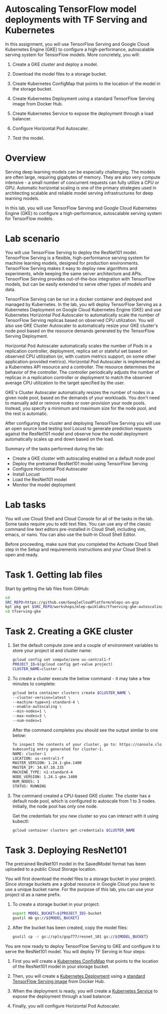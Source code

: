 # Autoscaling TensorFlow model deployments with TF Serving and Kubernetes

In this assignment, you will use TensorFlow Serving and Google Cloud Kubernetes Engine (GKE) to configure a high-performance, autoscalable serving system for TensorFlow models. More concretely, you will:

1. Create a GKE cluster and deploy a model.

2. Download the model files to a storage bucket.

3. Create Kubernetes ConfigMap that points to the location of the model in the storage bucket.

4. Create Kubernetes Deployment using a standard TensorFlow Serving image from Docker Hub.

5. Create Kubernetes Service to expose the deployment through a load balancer.

6. Configure Horizontal Pod Autoscaler.

7. Test the model.

# Overview

Serving deep learning models can be especially challenging. The models are often large, requiring gigabytes of memory. They are also very compute intensive - a small number of concurrent requests can fully utilize a CPU or GPU. Automatic horizontal scaling is one of the primary strategies used in architecting scalable and reliable model serving infrastructures for deep learning models.

In this lab, you will use TensorFlow Serving and Google Cloud Kubernetes Engine (GKE) to configure a high-performance, autoscalable serving system for TensorFlow models.

# Lab scenario

You will use TensorFlow Serving to deploy the ResNet101 model. TensorFlow Serving is a flexible, high-performance serving system for machine learning models, designed for production environments. TensorFlow Serving makes it easy to deploy new algorithms and experiments, while keeping the same server architecture and APIs. TensorFlow Serving provides out-of-the-box integration with TensorFlow models, but can be easily extended to serve other types of models and data.

TensorFlow Serving can be run in a docker container and deployed and managed by Kubernetes. In the lab, you will deploy TensorFlow Serving as a Kubernetes Deployment on Google Cloud Kubernetes Engine (GKE) and use Kubernetes Horizontal Pod Autoscaler to automatically scale the number of TensorFlow Serving replicas based on observed CPU utilization. You will also use GKE Cluster Autoscaler to automatically resize your GKE cluster's node pool based on the resource demands generated by the TensorFlow Serving Deployment.

Horizontal Pod Autoscaler automatically scales the number of Pods in a replication controller, deployment, replica set or stateful set based on observed CPU utilization (or, with custom metrics support, on some other application-provided metrics). Horizontal Pod Autoscaler is implemented as a Kubernetes API resource and a controller. The resource determines the behavior of the controller. The controller periodically adjusts the number of replicas in a replication controller or deployment to match the observed average CPU utilization to the target specified by the user.

GKE's Cluster Autoscaler automatically resizes the number of nodes in a given node pool, based on the demands of your workloads. You don't need to manually add or remove nodes or over-provision your node pools. Instead, you specify a minimum and maximum size for the node pool, and the rest is automatic.

After configuring the cluster and deploying TensorFlow Serving you will use an open source load testing tool Locust to generate prediction requests against the ResNet101 model and observe how the model deployment automatically scales up and down based on the load.

Summary of the tasks performed during the lab:

* Create a GKE cluster with autoscaling enabled on a default node pool
* Deploy the pretrained ResNet101 model using TensorFlow Serving
* Configure Horizontal Pod Autoscaler
* Install Locust
* Load the ResNet101 model
* Monitor the model deployment

# Lab tasks

You will use Cloud Shell and Cloud Console for all of the tasks in the lab. Some tasks require you to edit text files. You can use any of the classic command line text editors pre-installed in Cloud Shell, including vim, emacs, or nano. You can also use the built-in Cloud Shell Editor.

Before proceeding, make sure that you completed the Activate Cloud Shell step in the Setup and requirements instructions and your Cloud Shell is open and ready.

# Task 1. Getting lab files

Start by getting the lab files from GitHub:

```bash
cd
SRC_REPO=https://github.com/GoogleCloudPlatform/mlops-on-gcp
kpt pkg get $SRC_REPO/workshops/mlep-qwiklabs/tfserving-gke-autoscaling tfserving-gke
cd tfserving-gke
```

# Task 2. Creating a GKE cluster

1. Set the default compute zone and a couple of environment variables to store your project id and cluster name:

    ```bash
    gcloud config set compute/zone us-central1-f
    PROJECT_ID=$(gcloud config get-value project)
    CLUSTER_NAME=cluster-1
    ```

2. To create a cluster execute the below command - it may take a few minutes to complete:

    ```bash
    gcloud beta container clusters create $CLUSTER_NAME \
    --cluster-version=latest \
    --machine-type=n1-standard-4 \
    --enable-autoscaling \
    --min-nodes=1 \
    --max-nodes=3 \
    --num-nodes=1 
    ```

    After the command completes you should see the output similar to one below:

    ```bash
    To inspect the contents of your cluster, go to: https://console.cloud.google.com/kubernetes/workload_/gcloud/us-central1-f/cluster-1?project=qwiklabs-gcp-00-aea5e829799a
    kubeconfig entry generated for cluster-1.
    NAME: cluster-1
    LOCATION: us-central1-f
    MASTER_VERSION: 1.24.1-gke.1400
    MASTER_IP: 34.67.10.235
    MACHINE_TYPE: n1-standard-4
    NODE_VERSION: 1.24.1-gke.1400
    NUM_NODES: 1
    STATUS: RUNNING
    ```

3. The command created a CPU-based GKE cluster. The cluster has a default node pool, which is configured to autoscale from 1 to 3 nodes. Initially, the node pool has only one node.

    Get the credentials for you new cluster so you can interact with it using kubectl:

    ```bash
    gcloud container clusters get-credentials $CLUSTER_NAME 
    ```

# Task 3. Deploying ResNet101

The pretrained ResNet101 model in the SavedModel format has been uploaded to a public Cloud Storage location.

You will first download the model files to a storage bucket in your project. Since storage buckets are a global resource in Google Cloud you have to use a unique bucket name. For the purpose of this lab, you can use your project id as a name prefix.

1. To create a storage bucket in your project:

    ```bash
    export MODEL_BUCKET=${PROJECT_ID}-bucket
    gsutil mb gs://${MODEL_BUCKET}
    ```

2. After the bucket has been created, copy the model files:

    ```bash
    gsutil cp -r gs://spls/gsp777/resnet_101 gs://${MODEL_BUCKET}
    ```

You are now ready to deploy TensorFlow Serving to GKE and configure it to serve the ResNet101 model. You will deploy TF Serving in four steps:

1. First you will create a [Kubernetes ConfigMap](https://kubernetes.io/docs/concepts/configuration/configmap/) that points to the location of the ResNet101 model in your storage bucket.

2. Then, you will create a [Kubernetes Deployment](https://kubernetes.io/docs/concepts/workloads/controllers/deployment/) using a [standard TensorFlow Serving image](https://hub.docker.com/r/tensorflow/serving) from Docker Hub.

3. When the deployment is ready, you will create a [Kubernetes Service](https://kubernetes.io/docs/concepts/services-networking/service/) to expose the deployment through a load balancer.

4. Finally, you will configure Horizontal Pod Autoscaler.

